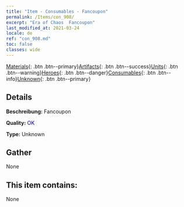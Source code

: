 ```yaml
---
title: "Item - Consumables - Fancoupon"
permalink: /Items/con_908/
excerpt: "Era of Chaos  Fancoupon"
last_modified_at: 2021-03-24
locale: de
ref: "con_908.md"
toc: false
classes: wide
---
```

 [Materials](/de/Items/){: .btn .btn--primary}[Artifacts](/de/Items/Artifacts/){: .btn .btn--success}[Units](/de/Items/Units/){: .btn .btn--warning}[Heroes](/de/Items/Heroes/){: .btn .btn--danger}[Consumables](/de/Items/Consumables/){: .btn .btn--info}[Unknown](/de/Items/Unknown/){: .btn .btn--primary}

## Details
 **Beschreibung:** Fancoupon

 **Quality:** <span style="color: #000080">OK</span>

 **Type:** Unknown

## Gather

  None

## This item contains:

  None

